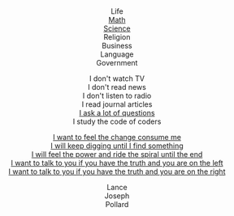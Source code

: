 
<br/>
<br/>
<br/>
<br/>

<p align="center">
Life<br/>
  <a href="https://www.amazon.com/Cellular-Automata-Hyperbolic-Spaces-Theory/dp/1933153040">Math</a><br/>
<a href="https://www.amazon.com/Associative-Computing-Programming-Massively-Computers/dp/0306439875">Science</a><br/>
Religion<br/>
Business<br/>
Language<br/>
Government
</p>

<p align="center">
  I don't watch TV<br/>
  I don't read news<br/>
  I don't listen to radio<br/>
  I read journal articles<br/>
  <a href="https://stackoverflow.com/users/169992/lance-pollard">I ask a lot of questions</a><br/>
  I study the code of coders<br/>
</p>

<p align="center">
  <a href="https://www.youtube.com/watch?v=GIuZUCpm9hc#t=2m55s">I want to feel the change consume me</a><br/>
  <a href="https://www.youtube.com/watch?v=NfpwKs1REg0#t=4m19s">I will keep digging until I find something</a><br/>
  <a href="https://www.youtube.com/watch?v=mBgviceBzFs#t=5m20s">I will feel the power and ride the spiral until the end</a><br/>
  <a href="https://www.youtube.com/watch?v=tqjOrkMHUkk">I want to talk to you if you have the truth and you are on the left</a><br/>
  <a href="https://www.youtube.com/watch?v=1rkNR12j1pI">I want to talk to you if you have the truth and you are on the right</a><br/>
</p>

<p align="center">
Lance<br/>
Joseph<br/>
Pollard
</p>

<br/>
<br/>
<br/>
<br/>
